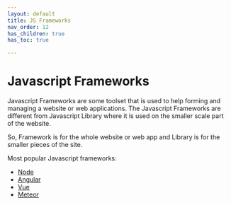 ```yaml
---
layout: default
title: JS Frameworks
nav_order: 12
has_children: true
has_toc: true

---
```


# Javascript Frameworks

Javascript Frameworks are some toolset that is used to help forming and managing a website or web applications. The Javascript Frameworks are different from Javascript Library where it is used on the smaller scale part of the website. 

So, Framework is for the whole website or web app and Library is for the smaller pieces of the site.

Most popular Javascript frameworks:
* [Node](https://nodejs.org/en/)
* [Angular](https://angular.io)
* [Vue](https://vuejs.org/)
* [Meteor](https://www.meteor.com/)
